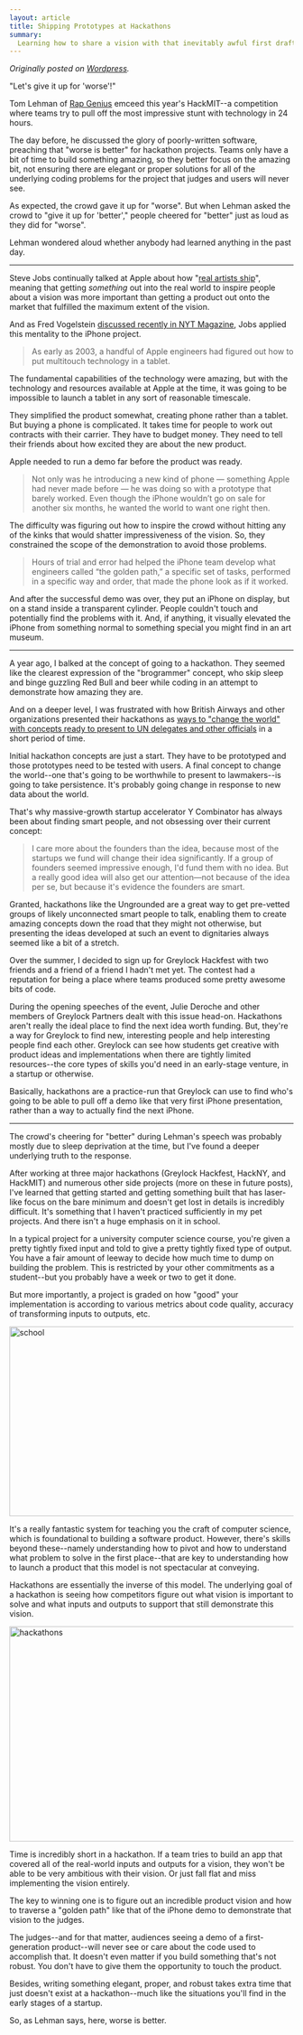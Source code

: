 ```yaml
---
layout: article
title: Shipping Prototypes at Hackathons
summary:
  Learning how to share a vision with that inevitably awful first draft.
---
```

<em>Originally posted on <a href="http://blog.jwilde.me/2013/10/08/why-ive-started-going-to-hackathons/#more-45">Wordpress</a>.</em>

"Let's give it up for 'worse'!"

Tom Lehman of <a href="http://en.wikipedia.org/wiki/Rap_Genius">Rap Genius</a> emceed this year's HackMIT--a competition where teams try to pull off the most impressive stunt with technology in 24 hours.

The day before, he discussed the glory of poorly-written software, preaching that "worse is better" for hackathon projects. Teams only have a bit of time to build something amazing, so they better focus on the amazing bit, not ensuring there are elegant or proper solutions for all of the underlying coding problems for the project that judges and users will never see.

As expected, the crowd gave it up for "worse". But when Lehman asked the crowd to "give it up for 'better'," people cheered for "better" just as loud as they did for "worse".

Lehman wondered aloud whether anybody had learned anything in the past day.

<hr />

Steve Jobs continually talked at Apple about how "<a href="http://c2.com/cgi/wiki?RealArtistsShip">real artists ship</a>", meaning that getting <em>something</em> out into the real world to inspire people about a vision was more important than getting a product out onto the market that fulfilled the maximum extent of the vision.

And as Fred Vogelstein <a href="http://www.nytimes.com/2013/10/06/magazine/and-then-steve-said-let-there-be-an-iphone.html?pagewanted=all&amp;_r=0">discussed recently in NYT Magazine</a>, Jobs applied this mentality to the iPhone project.
<blockquote>As early as 2003, a handful of Apple engineers had figured out how to put multitouch technology in a tablet.</blockquote>
The fundamental capabilities of the technology were amazing, but with the technology and resources available at Apple at the time, it was going to be impossible to launch a tablet in any sort of reasonable timescale.

They simplified the product somewhat, creating phone rather than a tablet. But buying a phone is complicated. It takes time for people to work out contracts with their carrier. They have to budget money. They need to tell their friends about how excited they are about the new product.

Apple needed to run a demo far before the product was ready.
<blockquote>Not only was he introducing a new kind of phone — something Apple had never made before — he was doing so with a prototype that barely worked. Even though the iPhone wouldn’t go on sale for another six months, he wanted the world to want one right then.</blockquote>
The difficulty was figuring out how to inspire the crowd without hitting any of the kinks that would shatter impressiveness of the vision. So, they constrained the scope of the demonstration to avoid those problems.
<blockquote>Hours of trial and error had helped the iPhone team develop what engineers called “the golden path,” a specific set of tasks, performed in a specific way and order, that made the phone look as if it worked.</blockquote>
And after the successful demo was over, they put an iPhone on display, but on a stand inside a transparent cylinder. People couldn't touch and potentially find the problems with it. And, if anything, it visually elevated the iPhone from something normal to something special you might find in an art museum.

<hr />

A year ago, I balked at the concept of going to a hackathon. They seemed like the clearest expression of the "brogrammer" concept, who skip sleep and binge guzzling Red Bull and beer while coding in an attempt to demonstrate how amazing they are.

And on a deeper level, I was frustrated with how British Airways and other organizations presented their hackathons as <a href="http://ungroundedthinking.com/">ways to "change the world" with concepts ready to present to UN delegates and other officials</a> in a short period of time.

Initial hackathon concepts are just a start. They have to be prototyped and those prototypes need to be tested with users. A final concept to change the world--one that's going to be worthwhile to present to lawmakers--is going to take persistence. It's probably going change in response to new data about the world.

That's why massive-growth startup accelerator Y Combinator has always been about finding smart people, and not obsessing over their current concept:
<blockquote>I care more about the founders than the idea, because most of the startups we fund will change their idea significantly. If a group of founders seemed impressive enough, I'd fund them with no idea. But a really good idea will also get our attention—not because of the idea per se, but because it's evidence the founders are smart.</blockquote>
Granted, hackathons like the Ungrounded are a great way to get pre-vetted groups of likely unconnected smart people to talk, enabling them to create amazing concepts down the road that they might not otherwise, but presenting the ideas developed at such an event to dignitaries always seemed like a bit of a stretch.

Over the summer, I decided to sign up for Greylock Hackfest with two friends and a friend of a friend I hadn't met yet. The contest had a reputation for being a place where teams produced some pretty awesome bits of code.

During the opening speeches of the event, Julie Deroche and other members of Greylock Partners dealt with this issue head-on. Hackathons aren't really the ideal place to find the next idea worth funding. But, they're a way for Greylock to find new, interesting people and help interesting people find each other. Greylock can see how students get creative with product ideas and implementations when there are tightly limited resources--the core types of skills you'd need in an early-stage venture, in a startup or otherwise.

Basically, hackathons are a practice-run that Greylock can use to find who's going to be able to pull off a demo like that very first iPhone presentation, rather than a way to actually find the next iPhone.

<hr />

The crowd's cheering for "better" during Lehman's speech was probably mostly due to sleep deprivation at the time, but I've found a deeper underlying truth to the response.

After working at three major hackathons (Greylock Hackfest, HackNY, and HackMIT) and numerous other side projects (more on these in future posts), I've learned that getting started and getting something built that has laser-like focus on the bare minimum and doesn't get lost in details is incredibly difficult. It's something that I haven't practiced sufficiently in my pet projects. And there isn't a huge emphasis on it in school.

In a typical project for a university computer science course, you're given a pretty tightly fixed input and told to give a pretty tightly fixed type of output. You have a fair amount of leeway to decide how much time to dump on building the problem. This is restricted by your other commitments as a student--but you probably have a week or two to get it done.

But more importantly, a project is graded on how "good" your implementation is according to various metrics about code quality, accuracy of transforming inputs to outputs, etc.

<img class="alignnone size-full wp-image-57" src="http://hellojwilde.files.wordpress.com/2013/10/school.png" alt="school" width="628" height="336" />

It's a really fantastic system for teaching you the craft of computer science, which is foundational to building a software product. However, there's skills beyond these--namely understanding how to pivot and how to understand what problem to solve in the first place--that are key to understanding how to launch a product that this model is not spectacular at conveying.

Hackathons are essentially the inverse of this model. The underlying goal of a hackathon is seeing how competitors figure out what vision is important to solve and what inputs and outputs to support that still demonstrate this vision.

<img class="alignnone size-full wp-image-58" src="http://hellojwilde.files.wordpress.com/2013/10/hackathons.png" alt="hackathons" width="628" height="381" />

Time is incredibly short in a hackathon. If a team tries to build an app that covered all of the real-world inputs and outputs for a vision, they won't be able to be very ambitious with their vision. Or just fall flat and miss implementing the vision entirely.

The key to winning one is to figure out an incredible product vision and how to traverse a "golden path" like that of the iPhone demo to demonstrate that vision to the judges.

The judges--and for that matter, audiences seeing a demo of a first-generation product--will never see or care about the code used to accomplish that. It doesn't even matter if you build something that's not robust. You don't have to give them the opportunity to touch the product.

Besides, writing something elegant, proper, and robust takes extra time that just doesn't exist at a hackathon--much like the situations you'll find in the early stages of a startup.

So, as Lehman says, here, worse is better.
